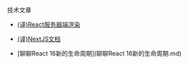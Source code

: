 技术文章

- [(译)React服务器端渲染](React服务器端渲染)
- [(译)NextJS文档](NextJS文档.md)

- [聊聊React 16新的生命周期](聊聊React 16新的生命周期.md)
